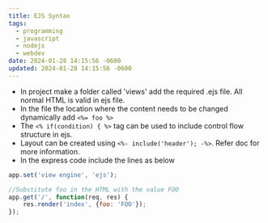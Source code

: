 ```yaml
---
title: EJS Syntax
tags:
  - programming
  - javascript
  - nodejs
  - webdev
date: 2024-01-28 14:15:56 -0600
updated: 2024-01-28 14:15:56 -0600
---
```


* In project make a folder called 'views' add the required .ejs file. All normal HTML is valid in ejs file.
* In the file the location where the content needs to be changed dynamically add `<%= foo %>`
* The `<% if(condition) { %>` tag can be used to include control flow structure in ejs.
* Layout can be created using `<%- include('header'); -%>`. Refer doc for more information.
* In the express code include the lines as below

````js
app.set('view engine', 'ejs');

//Substitute foo in the HTML with the value FOO
app.get('/', function(req, res) {
	res.render('index', {foo: 'FOO'});
});
````
